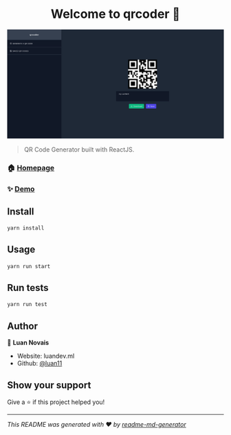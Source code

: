 <h1 align="center">Welcome to qrcoder 👋</h1>
<p>
  <img alt="Demo" src="https://raw.githubusercontent.com/luan11/qrcoder/main/docs/screenshot-2.png" />
</p>

> QR Code Generator built with ReactJS.

### 🏠 [Homepage](http://luan11.github.io/qrcoder)

### ✨ [Demo](http://luan11.github.io/qrcoder)

## Install

```sh
yarn install
```

## Usage

```sh
yarn run start
```

## Run tests

```sh
yarn run test
```

## Author

👤 **Luan Novais**

- Website: luandev.ml
- Github: [@luan11](https://github.com/luan11)

## Show your support

Give a ⭐️ if this project helped you!

---

_This README was generated with ❤️ by [readme-md-generator](https://github.com/kefranabg/readme-md-generator)_
